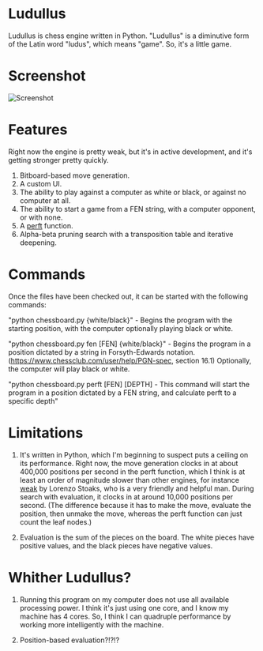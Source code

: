 Ludullus
========
Ludullus is chess engine written in Python. "Ludullus" is a diminutive form of the Latin word "ludus", which means "game". So, it's a little game.

Screenshot
==========
![Screenshot](https://cloud.githubusercontent.com/assets/3838367/18210411/592c9e90-7106-11e6-83af-a51321de8f6d.png)

Features
========
Right now the engine is pretty weak, but it's in active development, and it's getting stronger pretty quickly.

1. Bitboard-based move generation.
2. A custom UI.
3. The ability to play against a computer as white or black, or against no computer at all.
4. The ability to start a game from a FEN string, with a computer opponent, or with none.
5. A [perft](https://chessprogramming.wikispaces.com/Perft) function.
6. Alpha-beta pruning search with a transposition table and iterative deepening.

Commands
========

Once the files have been checked out, it can be started with the following commands:

"python chessboard.py {white/black}" - Begins the program with the starting position, with the computer optionally playing black or white.

"python chessboard.py fen [FEN] {white/black}" - Begins the program in a position dictated by a string in Forsyth-Edwards notation. (https://www.chessclub.com/user/help/PGN-spec, section 16.1) Optionally, the computer will play black or white.

"python chessboard.py perft [FEN] [DEPTH] - This command will start the program in a position dictated by a FEN string, and calculate perft to a specific depth"

Limitations
===========

1. It's written in Python, which I'm beginning to suspect puts a ceiling on its performance. Right now, the move generation clocks in at about 400,000 positions per second in the perft function, which I think is at least an order of magnitude slower than other engines, for instance [weak](https://github.com/lorenzo-stoakes/weak) by Lorenzo Stoaks, who is a very friendly and helpful man. During search with evaluation, it clocks in at around 10,000 positions per second. (The difference because it has to make the move, evaluate the position, then unmake the move, whereas the perft function can just count the leaf nodes.)

2. Evaluation is the sum of the pieces on the board. The white pieces have positive values, and the black pieces have negative values.

Whither Ludullus?
=================

1. Running this program on my computer does not use all available processing power. I think it's just using one core, and I know my machine has 4 cores. So, I think I can quadruple performance by working more intelligently with the machine.

2. Position-based evaluation?!?!?